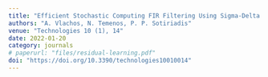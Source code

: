 ```yaml
---
title: "Efficient Stochastic Computing FIR Filtering Using Sigma-Delta Modulated Signals"
authors: "A. Vlachos, N. Temenos, P. P. Sotiriadis"
venue: "Technologies 10 (1), 14"
date: 2022-01-20
category: journals
# paperurl: "files/residual-learning.pdf"
doi: "https://doi.org/10.3390/technologies10010014"
---
```

